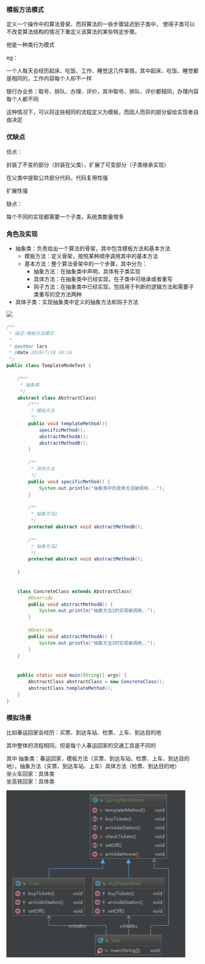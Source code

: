 ### 模板方法模式

定义一个操作中的算法骨架、而将算法的一些步骤延迟到子类中，
使得子类可以不改变算法结构的情况下重定义该算法的某些特定步骤。

他是一种类行为模式

eg：

一个人每天会经历起床、吃饭、工作、睡觉这几件事情，其中起床、吃饭、睡觉都是相同的，工作内容每个人却不一样

银行办业务：取号、排队、办理、评价，其中取号、排队、评价都相同，办理内容每个人都不同

这种情况下，可以将这些相同的流程定义为模板，而因人而异的部分留给实现者自由决定


### 优缺点

优点：

封装了不变的部分（封装在父类），扩展了可变部分（子类继承实现）

在父类中提取公共部分代码，代码复用性强

扩展性强

缺点：

每个不同的实现都需要一个子类，系统类数量增多


### 角色及实现

- 抽象类：负责给出一个算法的骨架，其中包含模板方法和基本方法
    - 模板方法：定义骨架，按照某种顺序调用其中的基本方法
    - 基本方法：整个算法骨架中的一个步骤，其中分为：
        - 抽象方法：在抽象类中声明，具体有子类实现
        - 具体方法：在抽象类中已经实现，在子类中可继承或者重写
        - 钩子方法：在抽象类中已经实现，包括用于判断的逻辑方法和需要子类重写的空方法两种
- 具体子类：实现抽象类中定义的抽象方法和钩子方法


![](http://c.biancheng.net/uploads/allimg/181116/3-1Q116095405308.gif)


```java
/**
 * 描述:模板方法模式
 *
 * @author lars
 * @date 2019/7/10 10:16
 */
public class TemplateModeTest {

    /***
     * 抽象类
     */
    abstract class AbstractClass{
        /***
         * 模板方法
         */
        public void templateMethod(){
            specificMethod();
            abstractMethodA();
            abstractMethodB();
        }

        /**
         * 具体方法
         */
        public void specificMethod() {
            System.out.println("抽象类中的具体方法被调用...");
        }

        /**
         * 抽象方法1
         */
        protected abstract void abstractMethodB();

        /**
         * 抽象方法2
         */
        protected abstract void abstractMethodA();

    }


    class ConcreteClass extends AbstractClass{
        @Override
        public void abstractMethodB() {
            System.out.println("抽象方法1的实现被调用..");
        }

        @Override
        public void abstractMethodA() {
            System.out.println("抽象方法2的实现被调用..");
        }
    }


    public static void main(String[] args) {
        AbstractClass abstractClass = new ConcreteClass();
        abstractClass.templateMethod();
    }
}
```


### 模拟场景


 比如春运回家会经历：买票、到达车站、检票、上车、到达目的地

 其中整体的流程相同，但是每个人春运回家的交通工具是不同的

 其中 
 抽象类：春运回家，模板方法（买票、到达车站、检票、上车、到达目的地），抽象方法（买票、到达车站、上车）具体方法（检票、到达目的地）  
 坐火车回家：具体类  
 坐高铁回家：具体类 


![](https://raw.githubusercontent.com/larscheng/myImg/master/blogImg/DesignPatterns/20190710110446.png)